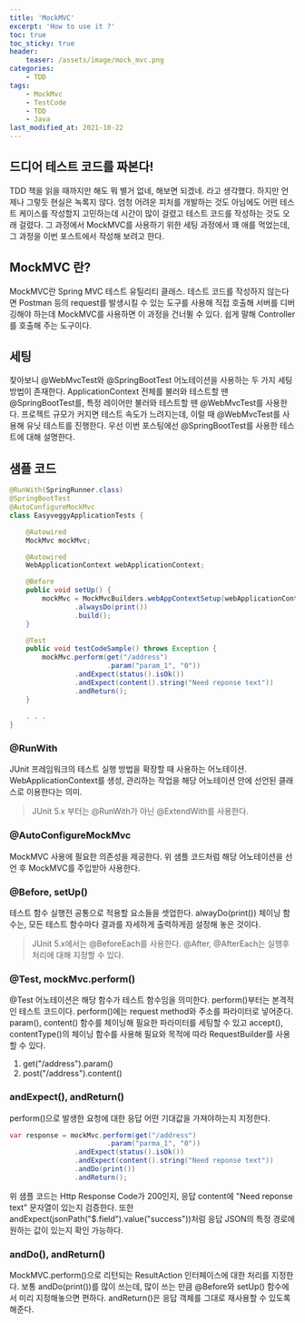 ```yaml
---
title: 'MockMVC'
excerpt: 'How to use it ?'
toc: true
toc_sticky: true
header:
    teaser: /assets/image/mock_mvc.png
categories:
    - TDD
tags:
    - MockMvc
    - TestCode
    - TDD
    - Java
last_modified_at: 2021-10-22
---
```


## 드디어 테스트 코드를 짜본다!
TDD 책을 읽을 때까지만 해도 뭐 별거 없네, 해보면 되겠네.
라고 생각했다.
하지만 언제나 그렇듯 현실은 녹록지 않다.
엄청 어려운 피처를 개발하는 것도 아님에도 어떤 테스트 케이스를 작성할지 고민하는데 시간이 많이 걸렸고 테스트 코드를 작성하는 것도 오래 걸렸다.
그 과정에서 MockMVC를 사용하기 위한 세팅 과정에서 꽤 애를 먹었는데, 그 과정을 이번 포스트에서 작성해 보려고 한다.


## MockMVC 란?
MockMVC란 Spring MVC 테스트 유틸리티 클래스.
테스트 코드를 작성하지 않는다면 Postman 등의 request를 발생시킬 수 있는 도구를 사용해 직접 호출해 서버를 디버깅해야 하는데 MockMVC를 사용하면 이 과정을 건너뛸 수 있다.
쉽게 말해 Controller를 호출해 주는 도구이다.

## 세팅
찾아보니 @WebMvcTest와 @SpringBootTest 어노테이션을 사용하는 두 가지 세팅 방법이 존재한다.
ApplicationContext 전체를 불러와 테스트할 땐 @SpringBootTest를, 특정 레이어만 불러와 테스트할 땐 @WebMvcTest를 사용한다.
프로젝트 규모가 커지면 테스트 속도가 느려지는데, 이럴 때 @WebMvcTest를 사용해 유닛 테스트를 진행한다.
우선 이번 포스팅에선 @SpringBootTest를 사용한 테스트에 대해 설명한다. 

## 샘플 코드
```java
@RunWith(SpringRunner.class)
@SpringBootTest
@AutoConfigureMockMvc
class EasyveggyApplicationTests {

    @Autowired
    MockMvc mockMvc;

    @Autowired
    WebApplicationContext webApplicationContext;

    @Before
    public void setUp() {
        mockMvc = MockMvcBuilders.webAppContextSetup(webApplicationContext)
                .alwaysDo(print())
                .build();
    }

    @Test
    public void testCodeSample() throws Exception {
        mockMvc.perform(get("/address")
                        .param("param_1", "0"))
                .andExpect(status().isOk())
                .andExpect(content().string("Need reponse text"))
                .andReturn();
    }
    
    . . .
}
```

### @RunWith
JUnit 프레임워크의 테스트 실행 방법을 확장할 때 사용하는 어노테이션.
WebApplicationContext를 생성, 관리하는 작업을 해당 어노테이션 안에 선언된 클래스로 이용한다는 의미.
> JUnit 5.x 부터는 @RunWith가 아닌 @ExtendWith를 사용한다.

### @AutoConfigureMockMvc
MockMVC 사용에 필요한 의존성을 제공한다.
위 샘플 코드처럼 해당 어노테이션을 선언 후 MockMVC를 주입받아 사용한다.

### @Before, setUp()
테스트 함수 실행전 공통으로 적용할 요소들을 셋업한다.
alwayDo(print()) 체이닝 함수는, 모든 테스트 함수마다 결과를 자세하게 출력하게끔 설정해 놓은 것이다.
> JUnit 5.x에서는 @BeforeEach를 사용한다.
> @After, @AfterEach는 실행후 처리에 대해 지정할 수 있다.

### @Test, mockMvc.perform()
@Test 어노테이션은 해당 함수가 테스트 함수임을 의미한다.
perform()부터는 본격적인 테스트 코드이다. perform()에는 request method와 주소를 파라미터로 넣어준다.
param(), content() 함수를 체이닝해 필요한 파라미터를 세팅할 수 있고 accept(), contentType()의 체이닝 함수를 사용해 필요와 목적에 따라 RequestBuilder를 사용할 수 있다.
1. get("/address").param()
2. post("/address").content()


### andExpect(), andReturn()
perform()으로 발생한 요청에 대한 응답 어떤 기대값을 가져야하는지 지정한다. 
```java
var response = mockMvc.perform(get("/address")
                        .param("parma_1", "0"))
                .andExpect(status().isOk())
                .andExpect(content().string("Need reponse text"))
                .andDo(print())
                .andReturn();
```
위 샘플 코드는 Http Response Code가 200인지, 응답 content에 "Need reponse text" 문자열이 있는지 검증한다.
또한 andExpect(jsonPath("$.field").value("success"))처럼 응답 JSON의 특정 경로에 원하는 값이 있는지 확인 가능하다.

### andDo(), andReturn()
MockMVC.perform()으로 리턴되는 ResultAction 인터페이스에 대한 처리를 지정한다.
보통 andDo(print())를 많이 쓰는데, 많이 쓰는 만큼 @Before와 setUp() 함수에서 미리 지정해놓으면 편하다.
andReturn()은 응답 객체를 그대로 재사용할 수 있도록 해준다.




